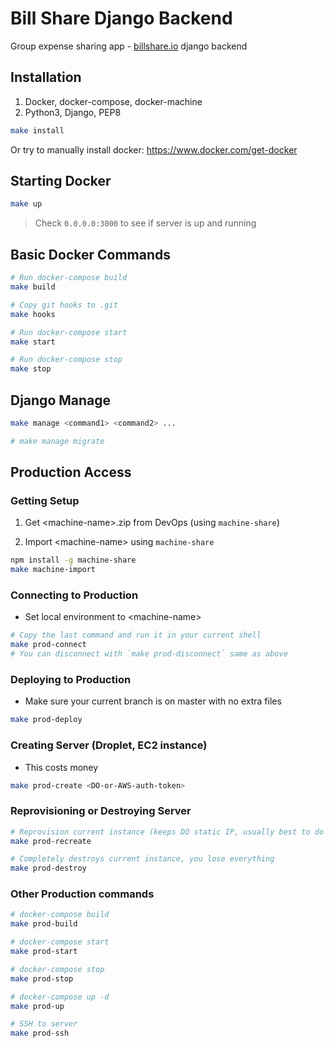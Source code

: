 # Bill Share Django Backend

Group expense sharing app - [billshare.io](https://billshare.io/) django backend

## Installation

1. Docker, docker-compose, docker-machine
2. Python3, Django, PEP8

```Bash
make install
```

Or try to manually install docker: https://www.docker.com/get-docker

## Starting Docker

```Bash
make up
```

> Check `0.0.0.0:3000` to see if server is up and running

## Basic Docker Commands

```Bash
# Run docker-compose build
make build

# Copy git hooks to .git
make hooks

# Run docker-compose start
make start

# Run docker-compose stop
make stop
```

## Django Manage

```Bash
make manage <command1> <command2> ...

# make manage migrate
```

## Production Access

### Getting Setup

1. Get \<machine-name\>.zip from DevOps (using `machine-share`)

2. Import \<machine-name\> using `machine-share`

```Bash
npm install -g machine-share
make machine-import
```

### Connecting to Production

* Set local environment to \<machine-name\>

```Bash
# Copy the last command and run it in your current shell
make prod-connect
# You can disconnect with `make prod-disconnect` same as above
```

### Deploying to Production

* Make sure your current branch is on master with no extra files

```Bash
make prod-deploy
```

### Creating Server (Droplet, EC2 instance)

* This costs money

```Bash
make prod-create <DO-or-AWS-auth-token>
```

### Reprovisioning or Destroying Server

```Bash
# Reprovision current instance (keeps DO static IP, usually best to do this)
make prod-recreate

# Completely destroys current instance, you lose everything
make prod-destroy
```

### Other Production commands

```Bash
# docker-compose build
make prod-build

# docker-compose start
make prod-start

# docker-compose stop
make prod-stop

# docker-compose up -d
make prod-up

# SSH to server
make prod-ssh
```

